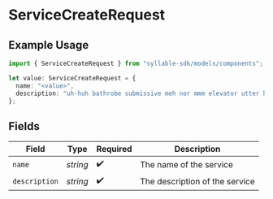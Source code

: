 # ServiceCreateRequest

## Example Usage

```typescript
import { ServiceCreateRequest } from "syllable-sdk/models/components";

let value: ServiceCreateRequest = {
  name: "<value>",
  description: "uh-huh bathrobe submissive meh nor mmm elevator utter heavily",
};
```

## Fields

| Field                          | Type                           | Required                       | Description                    |
| ------------------------------ | ------------------------------ | ------------------------------ | ------------------------------ |
| `name`                         | *string*                       | :heavy_check_mark:             | The name of the service        |
| `description`                  | *string*                       | :heavy_check_mark:             | The description of the service |